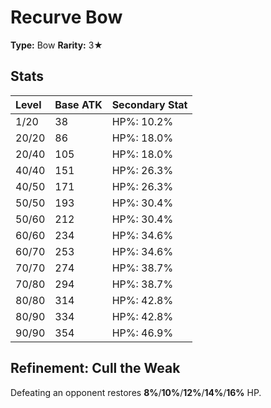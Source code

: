# Recurve Bow

**Type:** Bow
**Rarity:** 3★

## Stats

| Level | Base ATK | Secondary Stat |
| :--- | :--- | :--- |
| 1/20 | 38 | HP%: 10.2% |
| 20/20 | 86 | HP%: 18.0% |
| 20/40 | 105 | HP%: 18.0% |
| 40/40 | 151 | HP%: 26.3% |
| 40/50 | 171 | HP%: 26.3% |
| 50/50 | 193 | HP%: 30.4% |
| 50/60 | 212 | HP%: 30.4% |
| 60/60 | 234 | HP%: 34.6% |
| 60/70 | 253 | HP%: 34.6% |
| 70/70 | 274 | HP%: 38.7% |
| 70/80 | 294 | HP%: 38.7% |
| 80/80 | 314 | HP%: 42.8% |
| 80/90 | 334 | HP%: 42.8% |
| 90/90 | 354 | HP%: 46.9% |

## Refinement: Cull the Weak

Defeating an opponent restores **8%**/**10%**/**12%**/**14%**/**16%** HP.

